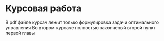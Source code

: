 # Курсовая работа
В pdf файле курсач лежит только формулировка задачи оптимального управления
Во втором курсаче полностью законченый второй пункт первой главы
